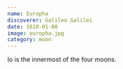 ```yaml
---
name: Europha
discoverer: Galileo Galilei
date: 1610-01-08
image: europha.jpg
category: moon
---
```


Io is the innermost of the four moons.
